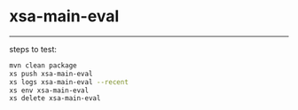 # xsa-main-eval
------------------
steps to test:
```sh
mvn clean package
xs push xsa-main-eval
xs logs xsa-main-eval --recent
xs env xsa-main-eval
xs delete xsa-main-eval
```
